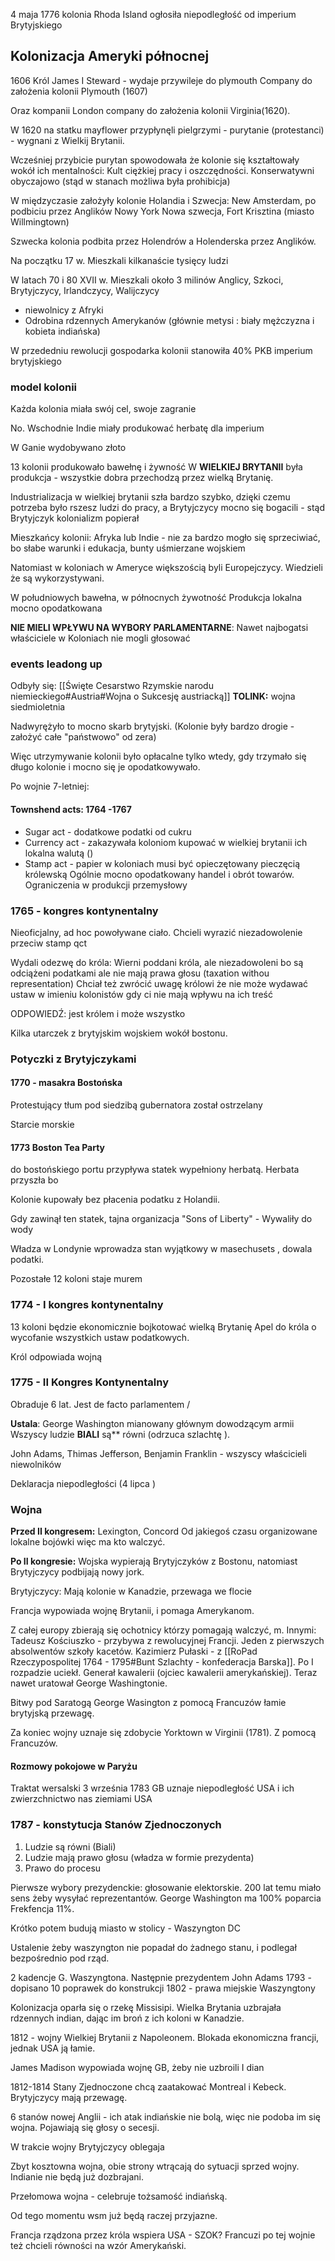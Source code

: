 
4 maja 1776 kolonia Rhoda Island  ogłosiła niepodległość od imperium Brytyjskiego 

## Kolonizacja Ameryki północnej

1606 Król James I Steward - wydaje przywileje do plymouth Company do założenia kolonii Plymouth (1607)

Oraz kompanii London company do założenia kolonii Virginia(1620).

W 1620 na statku mayflower przypłynęli pielgrzymi - purytanie (protestanci) - wygnani z Wielkij Brytanii.

Wcześniej przybicie purytan spowodowała że kolonie się kształtowały wokół ich mentalności:
Kult ciężkiej pracy i oszczędności. Konserwatywni obyczajowo (stąd w stanach możliwa była prohibicja)

W międzyczasie założyły kolonie Holandia i Szwecja:
New Amsterdam, po podbiciu przez Anglików Nowy York
Nowa szwecja, Fort Krisztina (miasto Willmingtown) 


Szwecka kolonia podbita przez Holendrów a Holenderska przez Anglików.

Na początku 17 w. 
Mieszkali kilkanaście tysięcy ludzi

W latach 70 i 80 XVII w. 
Mieszkali około 3 milinów
Anglicy, Szkoci, Brytyjczycy, Irlandczycy, Walijczycy
+ niewolnicy z Afryki
+ Odrobina rdzennych Amerykanów (głównie metysi : biały mężczyzna i kobieta indiańska)

W przededniu rewolucji gospodarka kolonii stanowiła 40% PKB imperium brytyjskiego

### model kolonii
Każda kolonia miała swój cel, swoje zagranie

No. Wschodnie Indie miały produkować herbatę dla imperium

W Ganie wydobywano złoto

13 kolonii produkowało bawełnę i żywność
W **WIELKIEJ BRYTANII** była produkcja - wszystkie dobra przechodzą przez wielką Brytanię.

Industrializacja w wielkiej brytanii szła bardzo szybko, dzięki czemu potrzeba było rszesz ludzi do pracy, a Brytyjczycy mocno się bogacili - stąd Brytyjczyk kolonializm popierał

Mieszkańcy kolonii: Afryka lub Indie - nie za bardzo mogło się sprzeciwiać, bo słabe warunki i edukacja, bunty uśmierzane wojskiem

Natomiast w koloniach w Ameryce większością byli Europejczycy. Wiedzieli że są wykorzystywani.

W południowych bawełna, w północnych żywotność
Produkcja lokalna mocno opodatkowana

**NIE MIELI WPŁYWU NA WYBORY PARLAMENTARNE**:
Nawet najbogatsi właściciele w Koloniach nie mogli głosować

### events leadong up
Odbyły się:
[[Święte Cesarstwo Rzymskie narodu niemieckiego#Austria#Wojna o Sukcesję austriacką]] 
**TOLINK:** wojna siedmioletnia


Nadwyrężyło to mocno skarb brytyjski.
(Kolonie były bardzo drogie - założyć całe "państwowo" od zera)

Więc utrzymywanie kolonii było opłacalne tylko wtedy, gdy trzymało się długo kolonie i mocno się je opodatkowywało.

Po wojnie 7-letniej:

#### Townshend acts: 1764 -1767
- Sugar act - dodatkowe podatki od cukru
- Currency act - zakazywała koloniom kupować w wielkiej brytanii ich lokalna walutą ()
- Stamp act - papier w koloniach musi być opieczętowany pieczęcią królewską
Ogólnie mocno opodatkowany handel i obrót towarów. Ograniczenia w produkcji przemysłowy

### 1765 - kongres kontynentalny
Nieoficjalny, ad hoc powoływane ciało.
Chcieli wyrazić niezadowolenie przeciw stamp qct

Wydali odezwę do króla:
Wierni poddani króla, ale niezadowoleni bo są odciążeni podatkami ale nie mają prawa głosu (taxation withou representation) 
Chciał też zwrócić uwagę królowi że nie może wydawać ustaw w imieniu kolonistów gdy ci nie mają wpływu na ich treść

ODPOWIEDŹ: jest królem i może wszystko

Kilka utarczek z brytyjskim wojskiem wokół bostonu.

### Potyczki z Brytyjczykami


#### 1770 - masakra Bostońska
Protestujący tłum pod siedzibą gubernatora został ostrzelany

Starcie morskie

#### 1773 Boston Tea Party 
do bostońskiego portu przypływa statek wypełniony herbatą. Herbata przyszła bo

Kolonie kupowały bez płacenia podatku z Holandii.

Gdy zawinął ten statek, tajna organizacja "Sons of Liberty" - Wywaliły do wody

Władza w Londynie wprowadza stan wyjątkowy w masechusets , dowala podatki.

Pozostałe 12 koloni staje murem 

### 1774 - I kongres kontynentalny
13 koloni będzie ekonomicznie bojkotować wielką Brytanię
Apel do króla o wycofanie wszystkich ustaw podatkowych.

Król odpowiada wojną

### 1775 - II Kongres Kontynentalny
Obraduje 6 lat. Jest de facto parlamentem / 

**Ustala**:
George Washington mianowany głównym dowodzącym armii
Wszyscy ludzie **BIALI** są** równi (odrzuca szlachtę ).

John Adams, Thimas Jefferson, Benjamin Franklin - wszyscy właścicieli niewolników

Deklaracja niepodległości (4 lipca )



### Wojna
**Przed II kongresem:**
Lexington, Concord
Od jakiegoś czasu organizowane lokalne bojówki więc ma kto walczyć.

**Po II kongresie:**
Wojska wypierają Brytyjczyków z Bostonu, natomiast Brytyjczycy podbijają nowy jork.

 Brytyjczycy:
Mają kolonie w Kanadzie, przewaga we flocie

Francja wypowiada wojnę Brytanii, i pomaga Amerykanom.

Z całej europy zbierają się ochotnicy którzy pomagają walczyć, m. Innymi:
Tadeusz Kościuszko - przybywa z rewolucyjnej Francji. Jeden z pierwszych absolwentów szkoły kacetów. 
Kazimierz Pułaski  - z [[RoPad Rzeczypospolitej 1764 - 1795#Bunt Szlachty - konfederacja Barska]]. Po I rozpadzie uciekł. Generał kawalerii (ojciec kawalerii amerykańskiej). Teraz nawet uratował George Washingtonie.

Bitwy pod Saratogą
George Wasington z pomocą Francuzów łamie brytyjską przewagę.

Za koniec wojny uznaje się zdobycie Yorktown w Virginii (1781). Z pomocą Francuzów.

#### Rozmowy pokojowe w Paryżu
Traktat wersalski 3 września 1783 GB uznaje niepodległość USA i ich zwierzchnictwo nas ziemiami USA

### 1787 - konstytucja Stanów Zjednoczonych
1. Ludzie są równi (Biali)
2. Ludzie mają prawo głosu (władza w formie prezydenta)
3. Prawo do procesu

Pierwsze wybory prezydenckie: głosowanie elektorskie.
200 lat temu miało sens żeby wysyłać reprezentantów. 
George Washington ma 100% poparcia
Frekfencja 11%.

Krótko potem budują miasto w stolicy - Waszyngton DC

Ustalenie żeby waszyngton nie popadał do żadnego stanu, i podlegał bezpośrednio pod rząd.

2 kadencje G. Waszyngtona.
Następnie prezydentem John Adams
1793 - dopisano 10 poprawek do konstrukcji
1802 - prawa miejskie Waszyngtony

Kolonizacja oparła się o rzekę Missisipi. 
Wielka Brytania uzbrajała rdzennych indian, dając im broń z ich koloni w Kanadzie.

1812 - wojny Wielkiej Brytanii z Napoleonem. Blokada ekonomiczna francji, jednak USA ją łamie.

James Madison wypowiada wojnę GB, żeby nie uzbroili I dian

1812-1814 
Stany Zjednoczone chcą zaatakować Montreal i Kebeck. Brytyjczycy mają przewagę.

6 stanów nowej Anglii - ich atak indiańskie nie bolą, więc nie podoba im się wojna. Pojawiają się głosy o secesji. 

W trakcie wojny Brytyjczycy oblegaja

Zbyt kosztowna wojna, obie strony wtrącają do sytuacji sprzed wojny.  Indianie nie będą już dozbrajani.

Przełomowa wojna - celebruje tożsamość indiańską. 

Od tego momentu wsm już będą raczej przyjazne.

Francja rządzona przez króla wspiera USA - SZOK?
Francuzi po tej wojnie też chcieli równości na wzór Amerykański.

